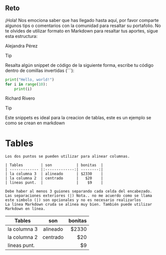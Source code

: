 ## Reto

¡Hola! Nos emociona saber que has llegado hasta aquí, por favor comparte algunos tips o comentarios con la comunidad para resaltar su portafolio. 
No te olvides de utilizar formato en Markdown para resaltar tus aportes, sigue esta estructura:

Alejandra Pérez

> [!TIP]
> Resalta algún snippet de código de la siguiente forma, escribe tu código dentro de comillas invertidas (```):

```py
print("Hello, world!")
for i in range(10):
    print(i)
```


<!-- Sección de tips -->

Richard Rivero 

>[!TIP]
> Este snippets es ideal para la creacion de tablas, este es un ejemplo se como se crean en markdown 

# Tables

```
Los dos puntos se pueden utilizar para alinear columnas.

| Tables        | son           | bonitas  |
| ------------- |:-------------:| --------:|
| la columna 3  | alineado      | $2330    |
| la columna 2  | centrado      |   $20    |
| lineas punt.  |               |    $9    |

Debe haber al menos 3 guiones separando cada celda del encabezado.
Las separaciones exteriores (|) Nota.. no me acuerdo como se llama este simbolo (|) son opcionales y no es necesario realizarlos
La línea Markdown cruda se alinea muy bien. También puede utilizar Markdown en línea.
```
| Tables        | son           | bonitas  |
| ------------- |:-------------:| --------:|
| la columna 3  | alineado      | $2330    |
| la columna 2  | centrado      |   $20    |
| lineas punt.  |               |    $9    |

<!-- Sección de tips - FIN -->